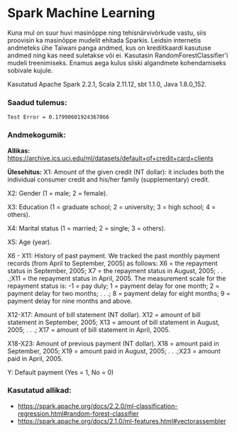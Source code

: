 # Spark Machine Learning

Kuna mul on suur huvi masinõppe ning tehisnärvivõrkude vastu, siis proovisin ka masinõppe mudelit ehitada Sparkis.
Leidsin internetis andmeteks ühe Taiwani panga andmed, kus on krediitkaardi kasutuse andmed ning kas need suletakse või ei.
Kasutasin RandomForestClassifier'i mudeli treenimiseks. Enamus aega kulus siiski algandmete kohendamiseks sobivale kujule.

Kasutatud Apache Spark 2.2.1, Scala 2.11.12, sbt 1.1.0, Java 1.8.0_152.

### Saadud tulemus:
```
Test Error = 0.17990601924367866
```

### Andmekogumik:

**Allikas:** https://archive.ics.uci.edu/ml/datasets/default+of+credit+card+clients

**Ülesehitus:**
X1: Amount of the given credit (NT dollar): it includes both the individual consumer credit and his/her family (supplementary) credit. 

X2: Gender (1 = male; 2 = female). 

X3: Education (1 = graduate school; 2 = university; 3 = high school; 4 = others). 

X4: Marital status (1 = married; 2 = single; 3 = others). 

X5: Age (year). 

X6 - X11: History of past payment. We tracked the past monthly payment records (from April to September, 2005) as follows: X6 = the repayment status in September, 2005; X7 = the repayment status in August, 2005; . . .;X11 = the repayment status in April, 2005. The measurement scale for the repayment status is: -1 = pay duly; 1 = payment delay for one month; 2 = payment delay for two months; . . .; 8 = payment delay for eight months; 9 = payment delay for nine months and above. 

X12-X17: Amount of bill statement (NT dollar). X12 = amount of bill statement in September, 2005; X13 = amount of bill statement in August, 2005; . . .; X17 = amount of bill statement in April, 2005. 

X18-X23: Amount of previous payment (NT dollar). X18 = amount paid in September, 2005; X19 = amount paid in August, 2005; . . .;X23 = amount paid in April, 2005.

Y: Default payment (Yes = 1, No = 0)

### Kasutatud allikad:
* https://spark.apache.org/docs/2.2.0/ml-classification-regression.html#random-forest-classifier
* https://spark.apache.org/docs/2.1.0/ml-features.html#vectorassembler
